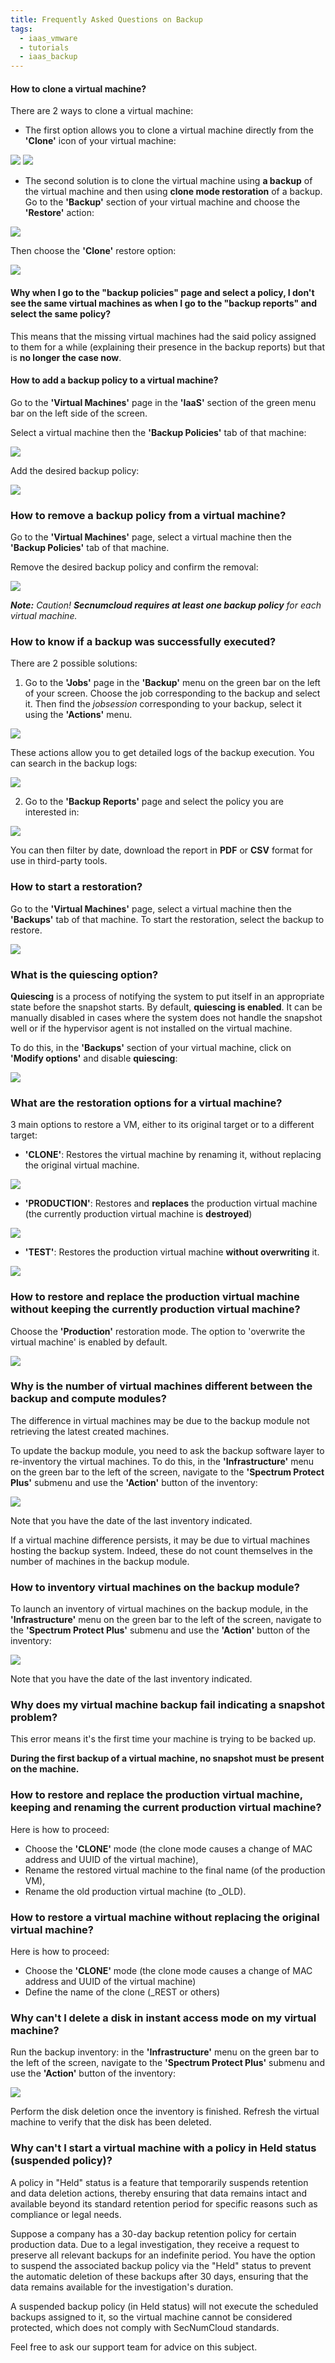 ```yaml
---
title: Frequently Asked Questions on Backup
tags:
  - iaas_vmware
  - tutorials
  - iaas_backup
---
```


#### How to clone a virtual machine?

There are 2 ways to clone a virtual machine:

- The first option allows you to clone a virtual machine directly from the __'Clone'__ icon of your virtual machine:

![](images/backup_clone_iaas_001.png)
![](images/backup_clone_iaas_002.png)

- The second solution is to clone the virtual machine using __a backup__ of the virtual machine and then using __clone mode restoration__ of a backup.
Go to the __'Backup'__ section of your virtual machine and choose the __'Restore'__ action:

![](images/backup_resto_iaas_001.png)

Then choose the __'Clone'__ restore option:

![](images/backup_clone_iaas_004.png)

#### Why when I go to the "backup policies" page and select a policy, I don't see the same virtual machines as when I go to the "backup reports" and select the same policy?

This means that the missing virtual machines had the said policy assigned to them for a while (explaining their presence in the backup reports) but that is __no longer the case now__.

#### How to add a backup policy to a virtual machine?

Go to the __'Virtual Machines'__ page in the __'IaaS'__ section of the green menu bar on the left side of the screen.

Select a virtual machine then the __'Backup Policies'__ tab of that machine:

![](images/backup_policy_iaas_001.png)

Add the desired backup policy:

![](images/backup_policy_iaas_002.png)

### How to remove a backup policy from a virtual machine?

Go to the __'Virtual Machines'__ page, select a virtual machine then the __'Backup Policies'__ tab of that machine.

Remove the desired backup policy and confirm the removal:

![](images/backup_policy_iaas_003.png)

__*Note:*__ *Caution! __Secnumcloud requires at least one backup policy__ for each virtual machine.*

### How to know if a backup was successfully executed?

There are 2 possible solutions:

1. Go to the __'Jobs'__ page in the __'Backup'__ menu on the green bar on the left of your screen. Choose the job corresponding to the backup and select it.
Then find the *jobsession* corresponding to your backup, select it using the __'Actions'__ menu.

![](images/backup_policy_iaas_006.png)

These actions allow you to get detailed logs of the backup execution. You can search in the backup logs:

![](images/backup_policy_iaas_005.png)

2. Go to the __'Backup Reports'__ page and select the policy you are interested in:

![](images/backup_policy_iaas_004.png)

You can then filter by date, download the report in __PDF__ or __CSV__ format for use in third-party tools.

### How to start a restoration?

Go to the __'Virtual Machines'__ page, select a virtual machine then the __'Backups'__ tab of that machine. To start the restoration, select the backup to restore.

![](images/backup_clone_iaas_003.png)

### What is the quiescing option?

__Quiescing__ is a process of notifying the system to put itself in an appropriate state before the snapshot starts.
By default, __quiescing is enabled__. It can be manually disabled in cases where the system does not handle the snapshot well or if the hypervisor agent is not installed on the virtual machine.

To do this, in the __'Backups'__ section of your virtual machine, click on __'Modify options'__ and disable __quiescing__:

![](images/backup_policy_iaas_007.png)

### What are the restoration options for a virtual machine?

3 main options to restore a VM, either to its original target or to a different target:

- __'CLONE'__: Restores the virtual machine by renaming it, without replacing the original virtual machine.

![](images/backup_restore_iaas_001.png)

- __'PRODUCTION'__: Restores and __replaces__ the production virtual machine (the currently production virtual machine is __destroyed__)

![](images/backup_restore_iaas_003.png)

- __'TEST'__: Restores the production virtual machine __without overwriting__ it.

![](images/backup_restore_iaas_002.png)

### How to restore and replace the production virtual machine without keeping the currently production virtual machine?

Choose the __'Production'__ restoration mode. The option to 'overwrite the virtual machine' is enabled by default.

![](images/backup_restore_iaas_003.png)

### Why is the number of virtual machines different between the backup and compute modules?

The difference in virtual machines may be due to the backup module not retrieving the latest created machines.

To update the backup module, you need to ask the backup software layer to re-inventory the virtual machines.
To do this, in the __'Infrastructure'__ menu on the green bar to the left of the screen, navigate to the __'Spectrum Protect Plus'__ submenu and use the __'Action'__ button of the inventory:

![](images/backup_inv_iaas_001.png)

Note that you have the date of the last inventory indicated.

If a virtual machine difference persists, it may be due to virtual machines hosting the backup system. Indeed, these do not count themselves in the number of machines in the backup module.

### How to inventory virtual machines on the backup module?

To launch an inventory of virtual machines on the backup module, in the __'Infrastructure'__ menu on the green bar to the left of the screen, navigate to the __'Spectrum Protect Plus'__ submenu and use the __'Action'__ button of the inventory:

![](images/backup_inv_iaas_001.png)

Note that you have the date of the last inventory indicated.

### Why does my virtual machine backup fail indicating a snapshot problem?

This error means it's the first time your machine is trying to be backed up.

__During the first backup of a virtual machine, no snapshot must be present on the machine.__

### How to restore and replace the production virtual machine, keeping and renaming the current production virtual machine?

Here is how to proceed:

- Choose the __'CLONE'__ mode (the clone mode causes a change of MAC address and UUID of the virtual machine),
- Rename the restored virtual machine to the final name (of the production VM),
- Rename the old production virtual machine (to _OLD).

### How to restore a virtual machine without replacing the original virtual machine?

Here is how to proceed:

- Choose the __'CLONE'__ mode (the clone mode causes a change of MAC address and UUID of the virtual machine)
- Define the name of the clone (_REST or others)

### Why can't I delete a disk in instant access mode on my virtual machine?

Run the backup inventory: in the __'Infrastructure'__ menu on the green bar to the left of the screen, navigate
to the __'Spectrum Protect Plus'__ submenu and use the __'Action'__ button of the inventory:

![](images/backup_inv_iaas_001.png)

Perform the disk deletion once the inventory is finished. Refresh the virtual machine to verify that the disk has been deleted.

### Why can't I start a virtual machine with a policy in Held status (suspended policy)?

A policy in "Held" status is a feature that temporarily suspends retention and data deletion actions, thereby ensuring that data remains intact and available beyond its standard retention period for specific reasons such as compliance or legal needs.

Suppose a company has a 30-day backup retention policy for certain production data. Due to a legal investigation, they receive a request to preserve all relevant backups for an indefinite period. You have the option to suspend the associated backup policy via the "Held" status to prevent the automatic deletion of these backups after 30 days, ensuring that the data remains available for the investigation's duration.

A suspended backup policy (in Held status) will not execute the scheduled backups assigned to it, so the virtual machine cannot be considered protected, which does not comply with SecNumCloud standards.

Feel free to ask our support team for advice on this subject.